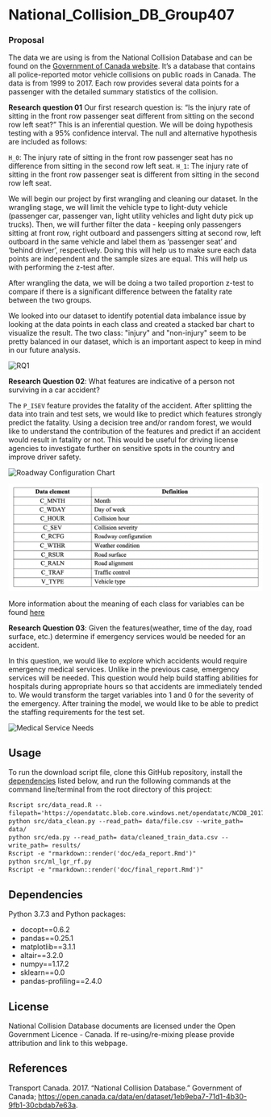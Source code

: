 # National_Collision_DB_Group407

### Proposal

The data we are using is from the National Collision Database and can be found on the [Government of Canada website](https://open.canada.ca/data/en/dataset/1eb9eba7-71d1-4b30-9fb1-30cbdab7e63a). It’s a database that contains all police-reported motor vehicle collisions on public roads in Canada. The data is from 1999 to 2017. Each row provides several data points for a passenger with the detailed summary statistics of the collision.

**Research question 01**
Our first research question is: “Is the injury rate of sitting in the front row passenger seat different from sitting on the second row left seat?” This is an inferential question. We will be doing hypothesis testing with a 95% confidence interval. The null and alternative hypothesis are included as follows:

`H_0`: The injury rate of sitting in the front row passenger seat has no difference from sitting in the second row left seat.
`H_1`: The injury rate of sitting in the front row passenger seat is different from sitting in the second row left seat.

We will begin our project by first wrangling and cleaning our dataset. In the wrangling stage, we will limit the vehicle type to light-duty vehicle (passenger car, passenger van, light utility vehicles and light duty pick up trucks). Then, we will further filter the data - keeping only passengers sitting at front row, right outboard and passengers sitting at second row, left outboard in the same vehicle and label them as ‘passenger seat’ and ‘behind driver’, respectively. Doing this will help us to make sure each data points are independent and the sample sizes are equal. This will help us with performing the z-test after.

After wrangling the data, we will be doing a two tailed proportion z-test to compare if there is a significant difference between the fatality rate between the two groups.

We looked into our dataset to identify potential data imbalance issue by looking at the data points in each class and created a stacked bar chart to visualize the result. The two class: "injury" and "non-injury" seem to be pretty balanced in our dataset, which is an important aspect to keep in mind in our future analysis.

![RQ1](https://raw.githubusercontent.com/schepal/National_Collision_DB_Group407/master/src/eda/md_file/output_24_0.png)


**Research Question 02**: What features are indicative of a person not surviving in a car accident?

The `P_ISEV` feature provides the fatality of the accident. After splitting the data into train and test sets, we would like to predict which features strongly predict the fatality. Using a decision tree and/or random forest, we would like to understand the contribution of the features and predict if an accident would result in fatality or not. This would be useful for driving license agencies to investigate further on sensitive spots in the country and improve driver safety.

![Roadway Configuration Chart](https://raw.githubusercontent.com/schepal/National_Collision_DB_Group407/master/src/eda/md_file/output_16_0.png)

![Features](img/Features.png)

More information about the meaning of each class for variables can be found [here](https://github.com/rita-ni/National_Collision_DB_Group407/blob/master/data/NCDB_Dictionary.pdf)

**Research Question 03**: Given the features(weather, time of the day, road surface, etc.) determine if emergency services would be needed for an accident.

In this question, we would like to explore which accidents would require emergency medical services. Unlike in the previous case, emergency services will be needed. This question would help build staffing abilities for hospitals during appropriate hours so that accidents are immediately tended to. We would transform the target variables into 1 and 0 for the severity of the emergency. After training the model, we would like to be able to predict the staffing requirements for the test set.

![Medical Service Needs](https://raw.githubusercontent.com/schepal/National_Collision_DB_Group407/master/src/eda/md_file/output_18_0.png)

## Usage

To run the download script file, clone this GitHub repository, install the
[dependencies](#dependencies) listed below, and run the following
commands at the command line/terminal from the root directory of this
project:

    Rscript src/data_read.R --filepath='https://opendatatc.blob.core.windows.net/opendatatc/NCDB_2017.csv'
    python src/data_clean.py --read_path= data/file.csv --write_path= data/
    python src/eda.py --read_path= data/cleaned_train_data.csv --write_path= results/
    Rscript -e "rmarkdown::render('doc/eda_report.Rmd')"
    python src/ml_lgr_rf.py
    Rscript -e "rmarkdown::render('doc/final_report.Rmd')"

## Dependencies
Python 3.7.3 and Python packages:
- docopt==0.6.2
- pandas==0.25.1
- matplotlib==3.1.1
- altair==3.2.0
- numpy==1.17.2
- sklearn==0.0
- pandas-profiling==2.4.0

## License
National Collision Database documents are licensed under the
Open Government Licence - Canada. If re-using/re-mixing please provide attribution and link to this webpage.

## References
<div id="refs" class="references">
<div id="ref-Transport Canada 2017">

Transport Canada. 2017. “National Collision Database.”
Government of Canada; <https://open.canada.ca/data/en/dataset/1eb9eba7-71d1-4b30-9fb1-30cbdab7e63a>.

</div>
